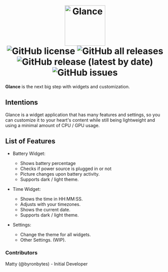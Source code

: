 <h1 align="center">
   <img src="https://user-images.githubusercontent.com/53088136/145693921-000a8b73-25ff-4ec1-b1e3-f79c9139a612.png" alt="Glance" height="128" /><br>
  <img alt="GitHub license" src="https://img.shields.io/github/license/litetools/Glance?style=flat-square"> <img alt="GitHub all releases" src="https://img.shields.io/github/downloads/LiteTools/Glance/total?style=flat-square"> <img alt="GitHub release (latest by date)" src="https://img.shields.io/github/v/release/LiteTools/Glance?style=flat-square"> <img alt="GitHub issues" src="https://img.shields.io/github/issues/LiteTools/Glance?style=flat-square">
  </h1>

**Glance** is the next big step with widgets and customization.

## Intentions
Glance is a widget application that has many features and settings, so you can customize it to your heart's content while still being lightweight and using a minimal amount of CPU / GPU usage.


## List of Features

- Battery Widget:
  - Shows battery percentage
  - Checks if power source is plugged in or not
  - Picture changes upon battery activity.
  - Supports dark / light theme.

- Time Widget:
  - Shows the time in HH:MM:SS.
  - Adjusts with your timezones.
  - Shows the current date.
  - Supports dark / light theme.

- Settings:
  - Change the theme for all widgets.
  - Other Settings. (WIP).


### Contributors

Matty (@byronbytes) - Initial Developer

